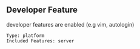 ## Developer Feature
  
  developer features are enabled (e.g vim, autologin)

	Type: platform
	Included Features: server
